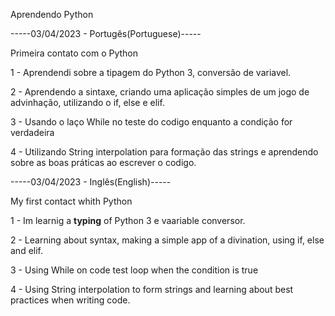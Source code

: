 Aprendendo Python

-----03/04/2023 - Portugês(Portuguese)-----

Primeira contato com o Python

1 - Aprendendi sobre a tipagem do Python 3, conversão de variavel.

2 - Aprendendo a sintaxe, criando uma aplicação simples de um jogo de advinhação, utilizando o if, else e elif.

3 - Usando o laço While no teste do codigo enquanto a condição for verdadeira

4 - Utilizando String interpolation para formação das strings e aprendendo sobre as boas práticas ao escrever o codigo.


-----03/04/2023 - Inglês(English)-----

My first contact whith Python

1 - Im learnig a __typing__ of Python 3 e vaariable conversor.

2 - Learning about syntax, making a simple app of a divination, using if, else and elif.

3 - Using While on code test loop when the condition is true

4 - Using String interpolation to form strings and learning about best practices when writing code.






